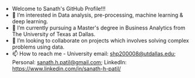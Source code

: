 - Welcome to Sanath's GitHub Profile!!!
- 👀 I’m interested in Data analysis, pre-processing, machine learning & deep learning.
- 🌱 I’m currently pursuing a Master's degree in Business Analytics from The University of Texas at Dallas.
- 💞️ I’m looking to collaborate on projects which involves solving complex problems using data.
- 📫 How to reach me - University email: shp200008@utdallas.edu; Personal: sanath.h.patil@gmail.com; LinkedIn: https://www.linkedin.com/in/sanath-h-patil/

<!---
SanathPatil/SanathPatil is a ✨ special ✨ repository because its `README.md` (this file) appears on your GitHub profile.
You can click the Preview link to take a look at your changes.
--->
